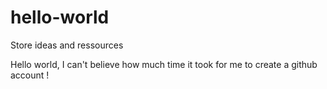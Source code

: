 # hello-world
Store ideas and ressources

Hello world, I can't believe how much time it took for me to create a github account !
